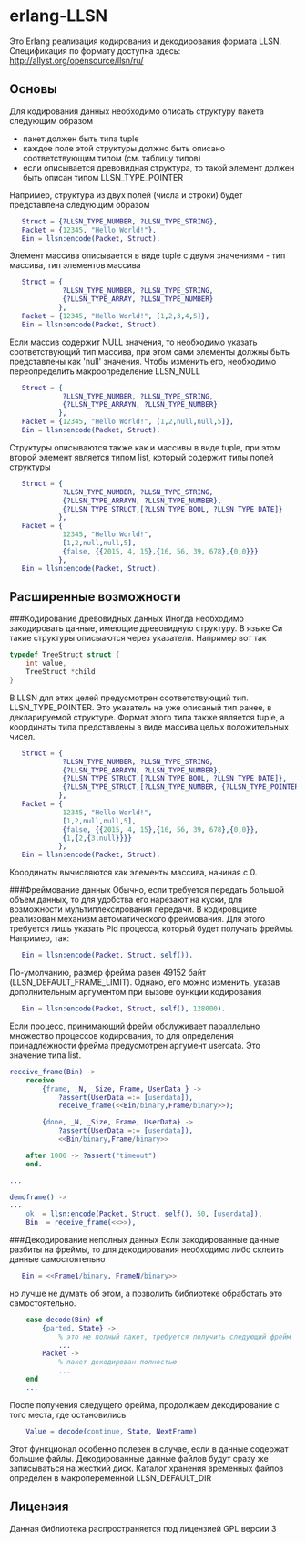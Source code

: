 erlang-LLSN
======

Это Erlang реализация кодирования и декодирования формата LLSN. Спецификация по
формату доступна здесь: http://allyst.org/opensource/llsn/ru/

Основы
------
Для кодирования данных необходимо описать структуру пакета следующим образом
 - пакет должен быть типа tuple
 - каждое поле этой структуры должно быть описано соответствующим типом (см. таблицу типов)
 - если описывается древовидная структура, то такой элемент должен быть описан типом LLSN_TYPE_POINTER

Например, структура из двух полей (числа и строки) будет представлена следующим образом

```Erlang
   Struct = {?LLSN_TYPE_NUMBER, ?LLSN_TYPE_STRING},
   Packet = {12345, "Hello World!"},
   Bin = llsn:encode(Packet, Struct).
```

Элемент массива описывается в виде tuple с двумя значениями - тип массива, тип элементов массива

```Erlang
   Struct = {
             ?LLSN_TYPE_NUMBER, ?LLSN_TYPE_STRING, 
             {?LLSN_TYPE_ARRAY, ?LLSN_TYPE_NUMBER}
            },
   Packet = {12345, "Hello World!", [1,2,3,4,5]},
   Bin = llsn:encode(Packet, Struct).
```

Если массив содержит NULL значения, то необходимо указать соответствующий тип массива, при этом
сами элементы должны быть представлены как 'null' значения. Чтобы изменить его, необходимо переопределить
макроопределение LLSN_NULL

```Erlang
   Struct = {
             ?LLSN_TYPE_NUMBER, ?LLSN_TYPE_STRING,
             {?LLSN_TYPE_ARRAYN, ?LLSN_TYPE_NUMBER}
            },
   Packet = {12345, "Hello World!", [1,2,null,null,5]},
   Bin = llsn:encode(Packet, Struct).
```

Структуры описываются также как и массивы в виде tuple, при этом второй элемент является типом list,
который содержит типы полей структуры

```Erlang
   Struct = {
             ?LLSN_TYPE_NUMBER, ?LLSN_TYPE_STRING,
             {?LLSN_TYPE_ARRAYN, ?LLSN_TYPE_NUMBER},
             {?LLSN_TYPE_STRUCT,[?LLSN_TYPE_BOOL, ?LLSN_TYPE_DATE]}
            },
   Packet = {
             12345, "Hello World!",
             [1,2,null,null,5],
             {false, {{2015, 4, 15},{16, 56, 39, 678},{0,0}}}
            },
   Bin = llsn:encode(Packet, Struct).
```

Расширенные возможности
-----------------------
###Кодирование древовидных данных
Иногда необходимо закодировать данные, имеющие древовидную структуру. В языке Си такие структуры описыаются через указатели. Например вот так

```C
typedef TreeStruct struct {
    int value,
    TreeStruct *child
}
```

В LLSN для этих целей предусмотрен соответствующий тип. LLSN_TYPE_POINTER. Это указатель на уже описаный тип ранее, в декларируемой структуре. Формат этого типа также является tuple, а координаты типа представлены в виде массива целых положительных чисел.
```Erlang
   Struct = {
             ?LLSN_TYPE_NUMBER, ?LLSN_TYPE_STRING,
             {?LLSN_TYPE_ARRAYN, ?LLSN_TYPE_NUMBER},
             {?LLSN_TYPE_STRUCT,[?LLSN_TYPE_BOOL, ?LLSN_TYPE_DATE]},
             {?LLSN_TYPE_STRUCT,[?LLSN_TYPE_NUMBER, {?LLSN_TYPE_POINTER,[3]}]}
            },
   Packet = {
             12345, "Hello World!",
             [1,2,null,null,5],
             {false, {{2015, 4, 15},{16, 56, 39, 678},{0,0}},
             {1,{2,{3,null}}}}
            },
   Bin = llsn:encode(Packet, Struct).
```
Координаты вычисляются как элементы массива, начиная с 0.

###Фреймование данных
Обычно, если требуется передать большой объем данных, то для удобства его нарезают на куски, 
для возможности мультиплексирования передачи. В кодировщике реализован механизм автоматического
фреймования. Для этого требуется лишь указать Pid процесса, который будет получать фреймы. Например, так:

```Erlang
   Bin = llsn:encode(Packet, Struct, self()).
```

По-умолчанию, размер фрейма равен 49152 байт (LLSN_DEFAULT_FRAME_LIMIT). Однако, его можно изменить,
указав дополнительным аргументом при вызове функции кодирования

```Erlang
   Bin = llsn:encode(Packet, Struct, self(), 128000).
```

Если процесс, принимающий фрейм обслуживает параллельно множество процессов кодирования, то для определения
принадлежности фрейма предусмотрен аргумент userdata. Это значение типа list.

```Erlang
receive_frame(Bin) ->
    receive
        {frame, _N, _Size, Frame, UserData } ->
            ?assert(UserData =:= [userdata]),
            receive_frame(<<Bin/binary,Frame/binary>>);

        {done, _N, _Size, Frame, UserData} ->
            ?assert(UserData =:= [userdata]),
            <<Bin/binary,Frame/binary>>

    after 1000 -> ?assert("timeout")
    end.

...

demoframe() ->
...
    ok  = llsn:encode(Packet, Struct, self(), 50, [userdata]),
    Bin  = receive_frame(<<>>),
```

###Декодирование неполных данных
Если закодированные данные разбиты на фреймы, то для декодирования необходимо либо склеить данные самостоятельно

```Erlang
   Bin = <<Frame1/binary, FrameN/binary>>
```

но лучше не думать об этом, а позволить библиотеке обработать это самостоятельно.

```Erlang
    case decode(Bin) of
        {parted, State} ->
            % это не полный пакет, требуется получить следующий фрейм
            ...
        Packet ->
            % пакет декодирован полностью
            ...
    end
    ...
```

После получения следущего фрейма, продолжаем декодирование с того места, где остановились

```Erlang
    Value = decode(continue, State, NextFrame)
```

Этот функционал особенно полезен в случае, если в данные содержат большие файлы. Декодированные данные файлов будут сразу же записываться на жесткий диск. Каталог хранения временных файлов определен в макропеременной LLSN_DEFAULT_DIR

Лицензия
--------
Данная библиотека распространяется под лицензией GPL версии 3